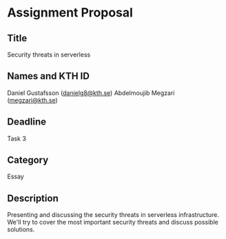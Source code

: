 # Assignment Proposal
## Title
Security threats in serverless 

## Names and KTH ID
Daniel Gustafsson (danielg8@kth.se)
Abdelmoujib Megzari (megzari@kth.se)
## Deadline
Task 3

## Category
Essay

## Description
Presenting and discussing the security threats in serverless infrastructure. 
We'll try to cover the most important security threats and discuss possible solutions.
